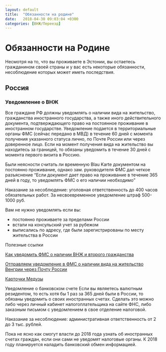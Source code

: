 ```yaml
---
layout: default
title:  "Обязанности на родине"
date:   2018-04-30 09:03:04 +0300
categories: [ВНЖ/Переезд]
---
```


# Обязанности на Родине
Несмотря на то, что вы проживаете в Эстонии, вы остаетесь гражданином своей страны и у вас есть некоторые обязанности, несоблюдение которых может иметь последствия.

## Россия

### Уведомление о ВНЖ
Все граждане РФ должны уведомлять о наличии вида на жительство, гражданства иностранного государства, а также иного действительного документа, подтверждающего право на постоянное проживание в иностранном государстве. Уведомление подается в территориальные органы ФМС (сейчас передано в МВД) в течение 60 дней с момента получения указанного статуса лично, по Почте России или через доверенное лицо. Если на момент получения вида на жительство вы находитесь за границей, то обязаны уведомить в течение 30 дней с момента первого визита в Россию.

Были неясности считать ли временную Blau Karte документом на постоянно проживание, однако зам. руководителя ФМС дал четкое разъяснение “Если документ дает право на проживание в течение 365 дней в году, то уведомлять ФМС о его наличии необходимо”

Наказание за несоблюдение: уголовная ответственность до 400 часов обязательных работ. За несвоевременное уведомление штраф 500-1000 руб.

Вам не нужно уведомлять если вы:

* постоянно проживаете за пределами России
* встали на консульский учет за рубежом
* выписались по адресу, где были зарегистрированы по месту жительства в России

Полезные ссылки

[Как уведомить ФМС о наличии ВНЖ и второго гражданства](http://prian.ru/pub/31733.html)

[Отправляем уведомление в ФМС о наличии вида на жительство Венгрии через Почту России](http://www.my-vengria.ru/2015/03/29/отправляем-уведомление-фмс-о-наличии-вида-на-жительство-венгрии-через-почту-россии/)


[Карточки Медузы](https://meduza.io/cards/u-menya-est-schet-v-inostrannom-banke-o-nem-nado-soobschat-v-rossiyskuyu-nalogovuyu-nado)

Уведомление о банковском счете
Если вы являетесь валютным резидентом, то есть хотя бы 1 раз за 365 дней были в России, то обязаны уведомить о своих иностранных счетах. Сделать это можно либо через личный кабинет налогоплательщика на сайте ФНС, либо заказным письмом с уведомлением в свое отделение налоговой.

Наказание за несоблюдение: административная ответственность от 2 до 3 тыс. рублей.

Пока не ясно как смогут власти до 2018 года узнать об иностранных счетах граждан, если они сами не уведомят налоговые органы. К 2018 году планируется наладить банковский обмен информацией.

